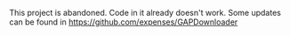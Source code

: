 This project is abandoned. Code in it already doesn't work.
Some updates can be found in https://github.com/expenses/GAPDownloader
